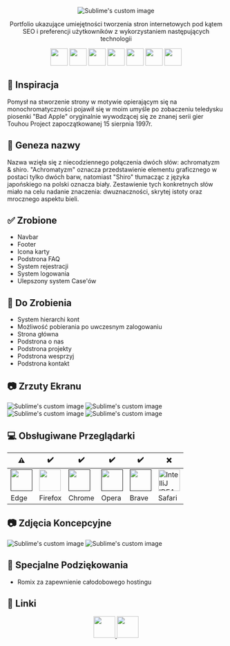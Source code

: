<p align="center">
  <img src="https://i.postimg.cc/k4dWxsmJ/Achr-shi.png?raw=true" alt="Sublime's custom image"/>
</p>

<p align="center">Portfolio ukazujące umiejętności tworzenia stron internetowych pod kątem SEO i preferencji użytkowników z wykorzystaniem następujących technologii</p>
<p align="center">
  <img src="https://skillicons.dev/icons?i=bootstrap" width="40"/>
  <img src="https://skillicons.dev/icons?i=html" width="40"/>
  <img src="https://skillicons.dev/icons?i=scss" width="40"/>
  <img src="https://skillicons.dev/icons?i=css" width="40"/>
  <img src="https://skillicons.dev/icons?i=php" width="40"/>
  <img src="https://skillicons.dev/icons?i=mysql" width="40"/>
  <img src="https://skillicons.dev/icons?i=js" width="40"/>
</p>
</ br>

## :eyes: Inspiracja

Pomysł na stworzenie strony w motywie opierającym się na monochromatyczności pojawił się w moim umyśle po zobaczeniu teledysku piosenki "Bad Apple" oryginalnie wywodzącej się ze znanej serii gier Touhou Project zapoczątkowanej 15 sierpnia 1997r.

## :milky_way: Geneza nazwy

Nazwa wzięła się z niecodziennego połączenia dwóch słów: achromatyzm & shiro. "Achromatyzm" oznacza przedstawienie elementu graficznego w postaci tylko dwóch barw, natomiast "Shiro" tłumacząc z języka japońskiego na polski oznacza biały. Zestawienie tych konkretnych słów miało na celu nadanie znaczenia: dwuznaczności, skrytej istoty oraz mrocznego aspektu bieli.

## :white_check_mark: Zrobione

- Navbar
- Footer
- Icona karty
- Podstrona FAQ
- System rejestracji
- System logowania
- Ulepszony system Case'ów

## :bookmark_tabs: Do Zrobienia

- System hierarchi kont
- Możliwość pobierania po uwczesnym zalogowaniu
- Strona główna
- Podstrona o nas
- Podstrona projekty
- Podstrona wesprzyj
- Podstrona kontakt

## :camera: Zrzuty Ekranu

  <img src="https://i.postimg.cc/FR8zyscj/faq.png?raw=true" alt="Sublime's custom image"/>
  <img src="https://i.postimg.cc/W3htqJDN/faq2.png?raw=true" alt="Sublime's custom image"/>
  <img src="https://i.postimg.cc/d3C14Pmg/login.png?raw=true" alt="Sublime's custom image"/>
  <img src="https://i.postimg.cc/SKZJKGx1/register.png?raw=true" alt="Sublime's custom image"/>

## 💻 Obsługiwane Przeglądarki

| :warning:                                                                                                        | :heavy_check_mark:                                                                                                                                                   | :heavy_check_mark:                                                                                               | :heavy_check_mark:                                                                                             | :heavy_check_mark:                                                                                            | :x:                                                                                                                                                                               |
| ---------------------------------------------------------------------------------------------------------------- | -------------------------------------------------------------------------------------------------------------------------------------------------------------------- | ---------------------------------------------------------------------------------------------------------------- | -------------------------------------------------------------------------------------------------------------- | ------------------------------------------------------------------------------------------------------------- | --------------------------------------------------------------------------------------------------------------------------------------------------------------------------------- |
| <a href=""><img alt="" src="https://dl.dropboxusercontent.com/s/ysnbzzggpchkgmj/R%20%281%29.png" width="50"></a> | <a href="gui-tool-tutorials/github-windows-vs2017-tutorial.md"><img alt="" src="https://dl.dropboxusercontent.com/s/lmelfwuzwern3or/R%20%282%29.png" width="50"></a> | <a href=""><img alt="" src="https://dl.dropboxusercontent.com/s/7jse0uey2ftitnw/R%20%283%29.png" width="50"></a> | <a href=""><img alt="" src="https://dl.dropboxusercontent.com/s/72ba19otqbovwh7/R%20%286%29.png" width=50></a> | <a href=""><img alt="" src="https://dl.dropboxusercontent.com/s/kc9qmb8yzjv6pss/Brave_logo.png" width=50></a> | <a href="gui-tool-tutorials/github-windows-intellij-tutorial.md"><img alt="IntelliJ IDEA" src="https://dl.dropboxusercontent.com/s/0oxrf3pld35mxgh/R%20%285%29.png" width=50></a> |
| Edge                                                                                                             | Firefox                                                                                                                                                              | Chrome                                                                                                           | Opera                                                                                                          | Brave                                                                                                         | Safari                                                                                                                                                                            |

## :camera: Zdjęcia Koncepcyjne

  <img src="https://i.postimg.cc/25mLX61m/c1.png?raw=true" alt="Sublime's custom image"/>
  <img src="https://i.postimg.cc/Qx2T1SsF/c2.png?raw=true" alt="Sublime's custom image"/>

## 🙇 Specjalne Podziękowania

- Romix za zapewnienie całodobowego hostingu

## :link: Linki

<p align="center">
  <a href="https://discord.gg/QdaPyy9Ntp">
    <img src="https://skillicons.dev/icons?i=discord" width="50"/>
  </a>
   <a href="https://github.com/Emmeciarz">
    <img src="https://skillicons.dev/icons?i=github" width="50"/>
  </a>
</p>
